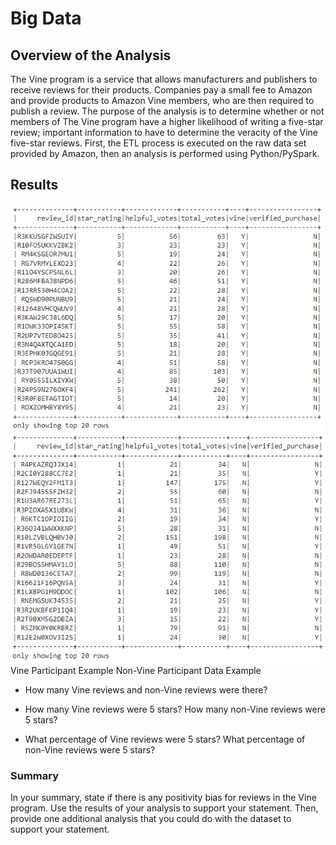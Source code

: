 # Big Data

## Overview of the Analysis
The Vine program is a service that allows manufacturers and publishers to receive reviews for their products. Companies pay a small fee to Amazon and provide products to Amazon Vine members, who are then required to publish a review. The purpose of the analysis is to determine whether or not members of The Vine program have a higher likelihood of writing a five-star review; important information to have to determine the veracity of the Vine five-star reviews.  First, the ETL process is executed on the raw data set provided by Amazon, then an analysis is performed using Python/PySpark.

## Results
![Vine Participant Data Example](YVine.PNG)  ![Non-Vine Participant Data Example](NVine.PNG)  
Vine Participant Example                      Non-Vine Participant Data Example

* How many Vine reviews and non-Vine reviews were there?  

* How many Vine reviews were 5 stars? How many non-Vine reviews were 5 stars?  

* What percentage of Vine reviews were 5 stars? What percentage of non-Vine reviews were 5 stars?  


### Summary  

In your summary, state if there is any positivity bias for reviews in the Vine program. Use the results of your analysis to support your statement. Then, provide one additional analysis that you could do with the dataset to support your statement.

